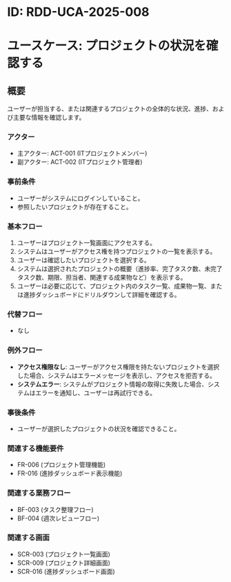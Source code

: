 # ID: RDD-UCA-2025-008

# ユースケース: プロジェクトの状況を確認する

## 概要

ユーザーが担当する、または関連するプロジェクトの全体的な状況、進捗、および主要な情報を確認します。

### アクター

- 主アクター: ACT-001 (ITプロジェクトメンバー)
- 副アクター: ACT-002 (ITプロジェクト管理者)

### 事前条件

- ユーザーがシステムにログインしていること。
- 参照したいプロジェクトが存在すること。

### 基本フロー

1. ユーザーはプロジェクト一覧画面にアクセスする。
1. システムはユーザーがアクセス権を持つプロジェクトの一覧を表示する。
1. ユーザーは確認したいプロジェクトを選択する。
1. システムは選択されたプロジェクトの概要（進捗率、完了タスク数、未完了タスク数、期限、担当者、関連する成果物など）を表示する。
1. ユーザーは必要に応じて、プロジェクト内のタスク一覧、成果物一覧、または進捗ダッシュボードにドリルダウンして詳細を確認する。

### 代替フロー

- なし

### 例外フロー

- **アクセス権限なし**: ユーザーがアクセス権限を持たないプロジェクトを選択した場合、システムはエラーメッセージを表示し、アクセスを拒否する。
- **システムエラー**: システムがプロジェクト情報の取得に失敗した場合、システムはエラーを通知し、ユーザーは再試行できる。

### 事後条件

- ユーザーが選択したプロジェクトの状況を確認できること。

### 関連する機能要件

- FR-006 (プロジェクト管理機能)
- FR-016 (進捗ダッシュボード表示機能)

### 関連する業務フロー

- BF-003 (タスク整理フロー)
- BF-004 (週次レビューフロー)

### 関連する画面

- SCR-003 (プロジェクト一覧画面)
- SCR-009 (プロジェクト詳細画面)
- SCR-016 (進捗ダッシュボード画面)
